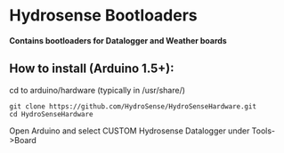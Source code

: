 # Hydrosense Bootloaders
#### Contains bootloaders for Datalogger and Weather boards
## How to install (Arduino 1.5+):

cd to arduino/hardware (typically in /usr/share/)

```
git clone https://github.com/HydroSense/HydroSenseHardware.git 
cd HydroSenseHardware
```

Open Arduino and select CUSTOM Hydrosense Datalogger under Tools->Board

